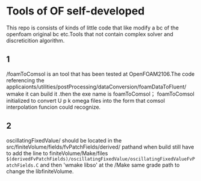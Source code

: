 # Tools of OF self-developed
This repo is consists of kinds of little code that like modify a bc of the openfoam original bc etc.Tools that not contain complex solver and discreticition algorithm.
## 1
/foamToComsol is an tool that has been tested at OpenFOAM2106.The code referencing the applicaionts/utilities/postProcessing/dataConversion/foamDataToFluent/
wmake it can build it .then the exe name is foamToComsol；
foamToComsol initialized to convert U p k omega files into the form that comsol interpolation funcion could recognize.

## 2
oscillatingFixedValue/
should be located in the src/finiteVolume/fields/fvPatchFields/derived/ pathand when build 
still have to add the line to finiteVolume/Make/files
`$(derivedFvPatchFields)/oscillatingFixedValue/oscillatingFixedValueFvPatchFields.C`
and then 'wmake libso' at the /Make same grade path to change the libfiniteVolume.
